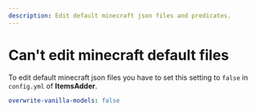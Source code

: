 ```yaml
---
description: Edit default minecraft json files and predicates.
---
```


# Can't edit minecraft default files

To edit default minecraft json files you have to set this setting to `false` in `config.yml` of **ItemsAdder**.

```yaml
overwrite-vanilla-models: false
```
